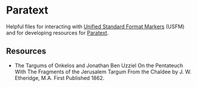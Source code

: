 # Paratext

Helpful files for interacting with [Unified Standard Format Markers](https://ubsicap.github.io/usfm/index.html) (USFM) and for developing resources for [Paratext](https://paratext.org/).

## Resources
* The Targums of Onkelos and Jonathan Ben Uzziel On the Pentateuch With The Fragments of the Jerusalem Targum From the Chaldee by J. W. Etheridge, M.A. First Published 1862.
